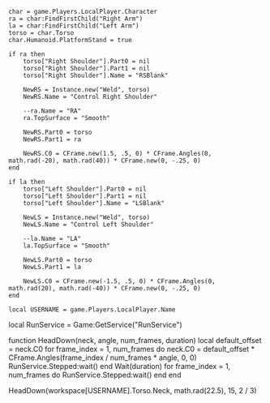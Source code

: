 	char = game.Players.LocalPlayer.Character
	ra = char:FindFirstChild("Right Arm")
	la = char:FindFirstChild("Left Arm")
	torso = char.Torso
	char.Humanoid.PlatformStand = true
	
	if ra then
		torso["Right Shoulder"].Part0 = nil
		torso["Right Shoulder"].Part1 = nil
		torso["Right Shoulder"].Name = "RSBlank"

		NewRS = Instance.new("Weld", torso)
		NewRS.Name = "Control Right Shoulder"
		
		--ra.Name = "RA"
		ra.TopSurface = "Smooth"
		
		NewRS.Part0 = torso
		NewRS.Part1 = ra
		
		NewRS.C0 = CFrame.new(1.5, .5, 0) * CFrame.Angles(0, math.rad(-20), math.rad(40)) * CFrame.new(0, -.25, 0)
	end
	
	if la then
		torso["Left Shoulder"].Part0 = nil
		torso["Left Shoulder"].Part1 = nil
		torso["Left Shoulder"].Name = "LSBlank"

		NewLS = Instance.new("Weld", torso)
		NewLS.Name = "Control Left Shoulder"
		
		--la.Name = "LA"
		la.TopSurface = "Smooth"
		
		NewLS.Part0 = torso
		NewLS.Part1 = la
		
		NewLS.C0 = CFrame.new(-1.5, .5, 0) * CFrame.Angles(0, math.rad(20), math.rad(-40)) * CFrame.new(0, -.25, 0)
	end
	
	local USERNAME = game.Players.LocalPlayer.Name
local RunService = Game:GetService("RunService")

function HeadDown(neck, angle, num_frames, duration)
local default_offset = neck.C0
for frame_index = 1, num_frames do
neck.C0 = default_offset * CFrame.Angles(frame_index / num_frames * angle, 0, 0)
RunService.Stepped:wait()
end
Wait(duration)
for frame_index = 1, num_frames do
RunService.Stepped:wait()
end
end

HeadDown(workspace[USERNAME].Torso.Neck, math.rad(22.5), 15, 2 / 3)
